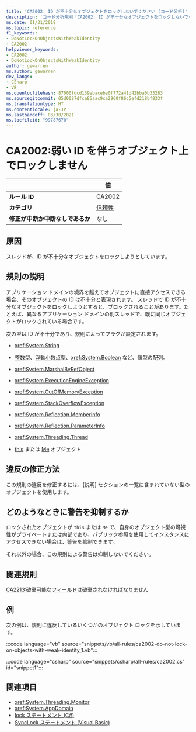```yaml
---
title: 'CA2002: ID が不十分なオブジェクトをロックしないでください (コード分析)'
description: 'コード分析規則「CA2002: ID が不十分なオブジェクトをロックしないでください」について'
ms.date: 01/31/2018
ms.topic: reference
f1_keywords:
- DoNotLockOnObjectsWithWeakIdentity
- CA2002
helpviewer_keywords:
- CA2002
- DoNotLockOnObjectsWithWeakIdentity
author: gewarren
ms.author: gewarren
dev_langs:
- CSharp
- VB
ms.openlocfilehash: 87000fdcd139ebacebe0f772a41d42bba0b33283
ms.sourcegitcommit: 05d0087dfca85aac9ca2960f86c5efd218bf833f
ms.translationtype: HT
ms.contentlocale: ja-JP
ms.lasthandoff: 03/30/2021
ms.locfileid: "99787670"
---
```

# <a name="ca2002-do-not-lock-on-objects-with-weak-identity"></a>CA2002:弱い ID を伴うオブジェクト上でロックしません

| | 値 |
|-|-|
| **ルール ID** |CA2002|
| **カテゴリ** |[信頼性](reliability-warnings.md)|
| **修正が中断か中断なしであるか** |なし|

## <a name="cause"></a>原因

スレッドが、ID が不十分なオブジェクトをロックしようとしています。

## <a name="rule-description"></a>規則の説明

アプリケーション ドメインの境界を越えてオブジェクトに直接アクセスできる場合、そのオブジェクトの ID は不十分と表現されます。 スレッドで ID が不十分なオブジェクトをロックしようとすると、ブロックされることがあります。たとえば、異なるアプリケーション ドメインの別スレッドで、既に同じオブジェクトがロックされている場合です。

次の型は ID が不十分であり、規則によってフラグが設定されます。

- <xref:System.String>

- [整数型](../../../csharp/language-reference/builtin-types/integral-numeric-types.md)、[浮動小数点型](../../../csharp/language-reference/builtin-types/floating-point-numeric-types.md)、<xref:System.Boolean> など、値型の配列。

- <xref:System.MarshalByRefObject>

- <xref:System.ExecutionEngineException>

- <xref:System.OutOfMemoryException>

- <xref:System.StackOverflowException>

- <xref:System.Reflection.MemberInfo>

- <xref:System.Reflection.ParameterInfo>

- <xref:System.Threading.Thread>

- [this](../../../csharp/language-reference/keywords/this.md) または [Me](../../../visual-basic/programming-guide/program-structure/me-my-mybase-and-myclass.md) オブジェクト

## <a name="how-to-fix-violations"></a>違反の修正方法

この規則の違反を修正するには、[説明] セクションの一覧に含まれていない型のオブジェクトを使用します。

## <a name="when-to-suppress-warnings"></a>どのようなときに警告を抑制するか

ロックされたオブジェクトが `this` または `Me` で、自身のオブジェクト型の可視性がプライベートまたは内部であり、パブリック参照を使用してインスタンスにアクセスできない場合は、警告を抑制できます。

それ以外の場合、この規則による警告は抑制しないでください。

## <a name="related-rules"></a>関連規則

[CA2213:破棄可能なフィールドは破棄されなければなりません](ca2213.md)

## <a name="example"></a>例

次の例は、規則に違反しているいくつかのオブジェクト ロックを示しています。

:::code language="vb" source="snippets/vb/all-rules/ca2002-do-not-lock-on-objects-with-weak-identity_1.vb":::

:::code language="csharp" source="snippets/csharp/all-rules/ca2002.cs" id="snippet1":::

## <a name="see-also"></a>関連項目

- <xref:System.Threading.Monitor>
- <xref:System.AppDomain>
- [lock ステートメント (C#)](../../../csharp/language-reference/keywords/lock-statement.md)
- [SyncLock ステートメント (Visual Basic)](../../../visual-basic/language-reference/statements/synclock-statement.md)
